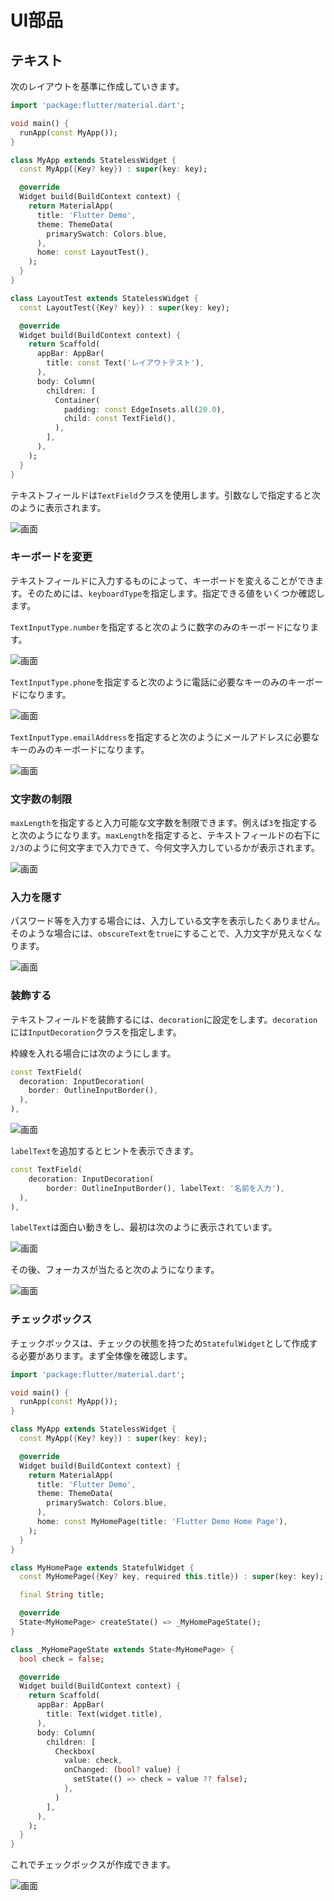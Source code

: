 # UI部品

## テキスト

次のレイアウトを基準に作成していきます。

```dart
import 'package:flutter/material.dart';

void main() {
  runApp(const MyApp());
}

class MyApp extends StatelessWidget {
  const MyApp({Key? key}) : super(key: key);

  @override
  Widget build(BuildContext context) {
    return MaterialApp(
      title: 'Flutter Demo',
      theme: ThemeData(
        primarySwatch: Colors.blue,
      ),
      home: const LayoutTest(),
    );
  }
}

class LayoutTest extends StatelessWidget {
  const LayoutTest({Key? key}) : super(key: key);

  @override
  Widget build(BuildContext context) {
    return Scaffold(
      appBar: AppBar(
        title: const Text('レイアウトテスト'),
      ),
      body: Column(
        children: [
          Container(
            padding: const EdgeInsets.all(20.0),
            child: const TextField(),
          ),
        ],
      ),
    );
  }
}
```

テキストフィールドは`TextField`クラスを使用します。引数なしで指定すると次のように表示されます。

![画面](image/text01.webp)

### キーボードを変更

テキストフィールドに入力するものによって、キーボードを変えることができます。そのためには、`keyboardType`を指定します。指定できる値をいくつか確認します。

`TextInputType.number`を指定すると次のように数字のみのキーボードになります。

![画面](image/text02.webp)

`TextInputType.phone`を指定すると次のように電話に必要なキーのみのキーボードになります。

![画面](image/text03.webp)

`TextInputType.emailAddress`を指定すると次のようにメールアドレスに必要なキーのみのキーボードになります。

![画面](image/text04.webp)

### 文字数の制限

`maxLength`を指定すると入力可能な文字数を制限できます。例えば`3`を指定すると次のようになります。`maxLength`を指定すると、テキストフィールドの右下に`2/3`のように何文字まで入力できて、今何文字入力しているかが表示されます。

![画面](image/text05.webp)

### 入力を隠す

パスワード等を入力する場合には、入力している文字を表示したくありません。そのような場合には、`obscureText`を`true`にすることで、入力文字が見えなくなります。

![画面](image/text06.webp)

### 装飾する

テキストフィールドを装飾するには、`decoration`に設定をします。`decoration`には`InputDecoration`クラスを指定します。

枠線を入れる場合には次のようにします。

```dart
const TextField(
  decoration: InputDecoration(
    border: OutlineInputBorder(),
  ),
),
```

![画面](image/text07.webp)

`labelText`を追加するとヒントを表示できます。

```dart
const TextField(
    decoration: InputDecoration(
        border: OutlineInputBorder(), labelText: '名前を入力'),
  ),
),
```

`labelText`は面白い動きをし、最初は次のように表示されています。

![画面](image/text08.webp)

その後、フォーカスが当たると次のようになります。

![画面](image/text09.webp)

### チェックボックス

チェックボックスは、チェックの状態を持つため`StatefulWidget`として作成する必要があります。まず全体像を確認します。

```dart
import 'package:flutter/material.dart';

void main() {
  runApp(const MyApp());
}

class MyApp extends StatelessWidget {
  const MyApp({Key? key}) : super(key: key);

  @override
  Widget build(BuildContext context) {
    return MaterialApp(
      title: 'Flutter Demo',
      theme: ThemeData(
        primarySwatch: Colors.blue,
      ),
      home: const MyHomePage(title: 'Flutter Demo Home Page'),
    );
  }
}

class MyHomePage extends StatefulWidget {
  const MyHomePage({Key? key, required this.title}) : super(key: key);

  final String title;

  @override
  State<MyHomePage> createState() => _MyHomePageState();
}

class _MyHomePageState extends State<MyHomePage> {
  bool check = false;

  @override
  Widget build(BuildContext context) {
    return Scaffold(
      appBar: AppBar(
        title: Text(widget.title),
      ),
      body: Column(
        children: [
          Checkbox(
            value: check,
            onChanged: (bool? value) {
              setState(() => check = value ?? false);
            },
          )
        ],
      ),
    );
  }
}
```

これでチェックボックスが作成できます。

![画面](image/check01.webp)
